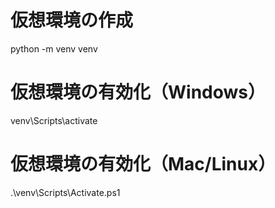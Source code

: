 # 仮想環境の作成
python -m venv venv

# 仮想環境の有効化（Windows）
venv\Scripts\activate

# 仮想環境の有効化（Mac/Linux）
.\venv\Scripts\Activate.ps1